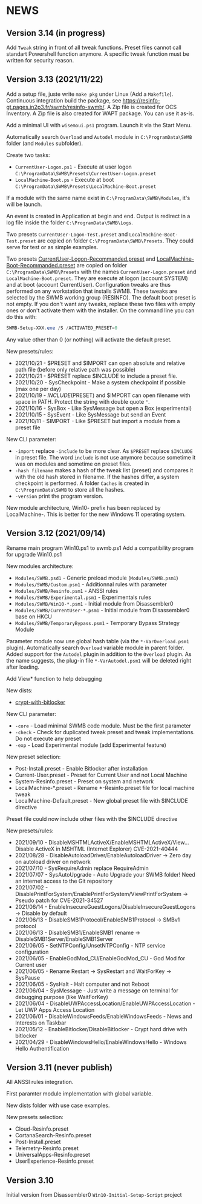 # NEWS

## Version 3.14 (in progress)

Add `Tweak` string in front of all tweak functions.
Preset files cannot call standart Powershell function anymore.
A specific tweak function must be written for security reason.


## Version 3.13 (2021/11/22)

Add a setup file, juste write `make pkg` under Linux (Add a `Makefile`).
Continuous integration build the package,
see https://resinfo-gt.pages.in2p3.fr/swmb/resinfo-swmb/.
A Zip file is created for OCS Inventory.
A Zip file is also created for WAPT package.
You can use it as-is.

Add a minimal UI with `wisemoui.ps1` program. Launch it via the Start Menu.

Automatically search `Overload` and `Autodel` module in `C:\ProgramData\SWMB` folder
(and `Modules` subfolder).

Create two tasks:
* `CurrentUser-Logon.ps1` - Execute at user logon `C:\ProgramData\SWMB\Presets\CurrentUser-Logon.preset`
* `LocalMachine-Boot.ps` - Execute at boot `C:\ProgramData\SWMB\Presets\LocalMachine-Boot.preset`

If a module with the same name exist in `C:\ProgramData\SWMB\Modules`, it's will be launch.

An event is created in Application at begin and end.
Output is redirect in a log file inside the folder `C:\ProgramData\SWMB\Logs`.

Two presets `CurrentUser-Logon-Test.preset` and `LocalMachine-Boot-Test.preset`
are copied on folder `C:\ProgramData\SWMB\Presets`.
They could serve for test or as simple examples.

Two presets [CurrentUser-Logon-Recommanded.preset](Presets/CurrentUser-Logon-Recommanded.preset)
and [LocalMachine-Boot-Recommanded.preset](Presets/LocalMachine-Boot-Recommanded.preset)
are copied on folder `C:\ProgramData\SWMB\Presets`
with the names `CurrentUser-Logon.preset` and `LocalMachine-Boot.preset`.
They are execute at logon (account SYSTEM) and at boot (account CurrentUser).
Configuration tweaks are thus performed on any workstation that installs SWMB.
These tweaks are selected by the SWMB working group (RESINFO).
The default boot preset is not empty.
If you don't want any tweaks, replace these two files with empty ones
or don't activate them with the installer.
On the command line you can do this with:
```ps1
SWMB-Setup-XXX.exe /S /ACTIVATED_PRESET=0
```
Any value other than 0 (or nothing) will activate the default preset.

New presets/rules:
* 2021/10/21 - $PRESET and $IMPORT can open absolute and relative path file (before only relative path was possible)
* 2021/10/21 - $PRESET replace $INCLUDE to include a preset file.
* 2021/10/20 - SysCheckpoint - Make a system checkpoint if possible (max one per day)
* 2021/10/19 - $INCLUDE ($PRESET) and $IMPORT can open filename with space in PATH. Protect the string with double quote `"`.
* 2021/10/16 - SysBox - Like SysMessage but open a Box (experimental)
* 2021/10/15 - SysEvent - Like SysMessage but send an Event
* 2021/10/11 - $IMPORT - Like $PRESET but import a module from a preset file

New CLI parameter:
* `-import` replace `-include` to be more clear.
  As `$PRESET` replace `$INCLUDE` in preset file.
  The word `include` is not use anymore because sometime it was on modules and sometime on preset files.
* `-hash filename` makes a hash of the tweak list (preset)
  and compares it with the old hash stored in filename.
  If the hashes differ, a system checkpoint is performed.
  A folder `Caches` is created in `C:\ProgramData\SWMB`
  to store all the hashes.
* `-version` print the program version.

New module architecture, Win10- prefix has been replaced by LocalMachine-.
This is better for the new Windows 11 operating system.


## Version 3.12 (2021/09/14)

Rename main program Win10.ps1 to swmb.ps1
Add a compatibility program for upgrade Win10.ps1

New modules architecture:
* `Modules/SWMB.psd1` - Generic preload module (`Modules/SWMB.psm1`)
* `Modules/SWMB/Custom.psm1` - Additionnal rules with parameter
* `Modules/SWMB/Resinfo.psm1` - ANSSI rules
* `Modules/SWMB/Experimental.psm1` - Experimentals rules
* `Modules/SWMB/Win10-*.psm1` - Initial module from Disassembler0
* `Modules/SWMB/CurrentUser-*.psm1` - Initial module from Disassembler0 base on HKCU
* `Modules/SWMB/TemporaryBypass.psm1` - Temporary Bypass Strategy Module

Parameter module now use global hash table (via the `*-VarOverload.psm1` plugin).
Automatically search `Overload` variable module in parent folder.
Added support for the `Autodel` plugin in addition to the `Overload` plugin.
As the name suggests, the plug-in file `*-VarAutodel.psm1` will be deleted right after loading.

Add View* function to help debugging

New dists:
* [crypt-with-bitlocker](./dists/crypt-with-bitlocker/)

New CLI parameter:
* `-core`  - Load minimal SWMB code module. Must be the first parameter
* `-check` - Check for duplicated tweak preset and tweak implementations. Do not execute any preset
* `-exp`  - Load Experimental module (add Experimental feature)

New preset selection:
* Post-Install.preset - Enable Bitlocker after installation
* Current-User.preset - Preset for Current User and not Local Machine
* System-Resinfo.preset - Preset on system and network
* LocalMachine-*.preset - Rename *-Resinfo.preset file for local machine tweak
* LocalMachine-Default.preset - New global preset file with $INCLUDE directive

Preset file could now include other files with the $INCLUDE directive

New presets/rules:
* 2021/09/10 - DisableMSHTMLActiveX/EnableMSHTMLActiveX/View... Disable ActiveX in MSHTML (Internet Explorer) CVE-2021-40444
* 2021/08/28 - DisableAutoloadDriver/EnableAutoloadDriver -> Zero day on autoload driver on network
* 2021/07/10 - SysRequireAdmin replace RequireAdmin
* 2021/07/07 - SysAutoUpgrade - Auto Upgrade your SWMB folder! Need an internet access to the Git repository
* 2021/07/02 - DisablePrintForSystem/EnablePrintForSystem/ViewPrintForSystem -> Pseudo patch for CVE-2021-34527
* 2021/06/14 - EnableInsecureGuestLogons/DisableInsecureGuestLogons -> Disable by default
* 2021/06/13 - DisableSMB1Protocol/EnableSMB1Protocol -> SMBv1 protocol
* 2021/06/13 - DisableSMB1/EnableSMB1 rename -> DisableSMB1Server/EnableSMB1Server
* 2021/06/05 - SetNTPConfig/UnsetNTPConfig - NTP service configuration
* 2021/06/05 - EnableGodMod_CU/EnableGodMod_CU - God Mod for Current user
* 2021/06/05 - Rename Restart -> SysRestart and WaitForKey -> SysPause
* 2021/06/05 - SysHalt - Halt computer and not Reboot
* 2021/06/04 - SysMessage - Just write a message on terminal for debugging purpose (like WaitForKey)
* 2021/06/04 - DisableUWPAccessLocation/EnableUWPAccessLocation - Let UWP Apps Access Location
* 2021/06/01 - DisableWindowsFeeds/EnableWindowsFeeds - News and Interests on Taskbar
* 2021/05/12 - EnableBitlocker/DisableBitlocker - Crypt hard drive with bitlocker
* 2021/04/29 - DisableWindowsHello/EnableWindowsHello - Windows Hello Authentification


## Version 3.11 (never publish)

All ANSSI rules integration.

First paramter module implementation with global variable.

New dists folder with use case examples.

New presets selection:
* Cloud-Resinfo.preset
* CortanaSearch-Resinfo.preset
* Post-Install.preset
* Telemetry-Resinfo.preset
* UniversalApps-Resinfo.preset
* UserExperience-Resinfo.preset


## Version 3.10

Initial version from Disassembler0 `Win10-Initial-Setup-Script` project
